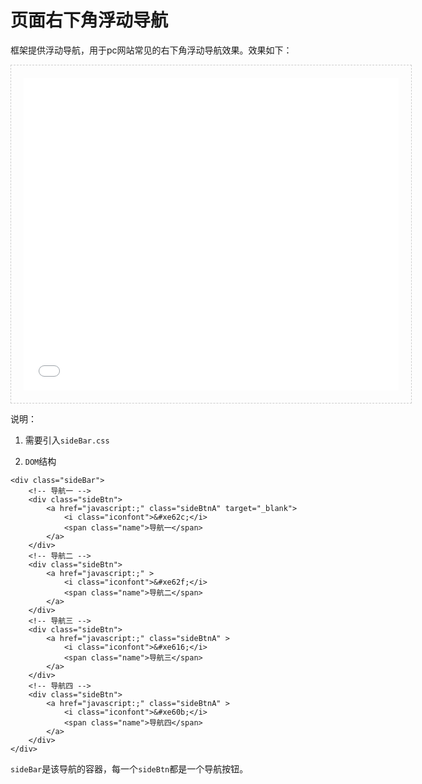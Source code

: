 # 页面右下角浮动导航

框架提供浮动导航，用于pc网站常见的右下角浮动导航效果。效果如下：

<iframe src="./demo/sideBar/sideBar.html" width="600px" height="500px" frameborder="0" scrolling="no" style="border: 1px dashed #ccc;padding: 20px;"> </iframe>

说明：

1. 需要引入`sideBar.css`

2. `DOM`结构

```
<div class="sideBar">
	<!-- 导航一 -->
	<div class="sideBtn">
		<a href="javascript:;" class="sideBtnA" target="_blank">
			<i class="iconfont">&#xe62c;</i>
			<span class="name">导航一</span>
		</a>
	</div>
	<!-- 导航二 -->
	<div class="sideBtn">
		<a href="javascript:;" >
			<i class="iconfont">&#xe62f;</i>
			<span class="name">导航二</span>
		</a>
	</div>
	<!-- 导航三 -->
	<div class="sideBtn"> 
		<a href="javascript:;" class="sideBtnA" >
			<i class="iconfont">&#xe616;</i>
			<span class="name">导航三</span>
		</a>
	</div>
	<!-- 导航四 -->
	<div class="sideBtn">
		<a href="javascript:;" class="sideBtnA" >
			<i class="iconfont">&#xe60b;</i>
			<span class="name">导航四</span>
		</a>
	</div>
</div>
```

`sideBar`是该导航的容器，每一个`sideBtn`都是一个导航按钮。